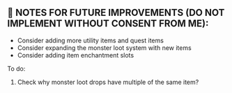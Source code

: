 ## 📝 NOTES FOR FUTURE IMPROVEMENTS (DO NOT IMPLEMENT WITHOUT CONSENT FROM ME):
- Consider adding more utility items and quest items
- Consider expanding the monster loot system with new items
- Consider adding item enchantment slots

To do:
1. Check why monster loot drops have multiple of the same item?